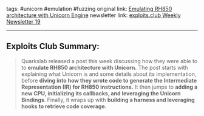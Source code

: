 tags: #unicorn #emulation #fuzzing
original link:  [Emulating RH850 architecture with Unicorn Engine](https://blog.quarkslab.com/emulating-rh850-architecture-with-unicorn-engine.html?ref=blog.exploits.club)
newsletter link: [exploits.club Weekly Newsletter 19](https://blog.exploits.club/exploits-club-weekly-newsletter-19/) 

---
## Exploits Club Summary:
> Quarkslab released a post this week discussing how they were able to to **emulate RH850 architecture with Unicorn.** The post starts with explaining what Unicorn is and some details about its implementation, before **diving into how they wrote code to generate the Intermediate Representation (IR) for RH850 instructions.** It then jumps to **adding a new CPU, initializing its callbacks, and leveraging the Unicorn Bindings**. Finally, it wraps up with **building a harness and leveraging hooks to retrieve code coverage.** 